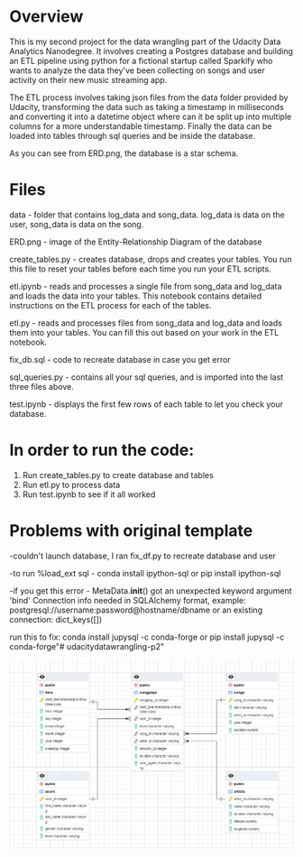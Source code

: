 Overview
================================

This is my second project for the data wrangling part of the Udacity Data Analytics Nanodegree. It involves creating a Postgres database and building an ETL pipeline using python for a fictional startup called Sparkify who wants to analyze the data they've been collecting on songs and user activity on their new music streaming app. 

The ETL process involves taking json files from the data folder provided by Udacity, transforming the data such as taking a timestamp in milliseconds and converting it into a datetime object where can it be split up into multiple columns for a more understandable timestamp. Finally the data can be loaded into tables through sql queries and be inside the database.

As you can see from ERD.png, the database is a star schema.

Files
================================

data - folder that contains log_data and song_data. log_data is data on the user, song_data is data on the song.

ERD.png - image of the Entity-Relationship Diagram of the database

create_tables.py - creates database, drops and creates your tables. You run this file to reset your tables before each time you run your ETL scripts.

etl.ipynb - reads and processes a single file from song_data and log_data and loads the data into your tables. This notebook contains detailed instructions on the ETL process for each of the tables.

etl.py - reads and processes files from song_data and log_data and loads them into your tables. You can fill this out based on your work in the ETL notebook.

fix_db.sql - code to recreate database in case you get error

sql_queries.py - contains all your sql queries, and is imported into the last three files above.

test.ipynb - displays the first few rows of each table to let you check your database.


In order to run the code:
================================
1. Run create_tables.py to create database and tables
2. Run etl.py to process data
3. Run test.ipynb to see if it all worked


Problems with original template
================================
-couldn't launch database, I ran fix_df.py to recreate database and user

-to run %load_ext sql - conda install ipython-sql or pip install ipython-sql

-if you get this error - MetaData.__init__() got an unexpected keyword argument 'bind'
Connection info needed in SQLAlchemy format, example:
               postgresql://username:password@hostname/dbname
               or an existing connection: dict_keys([])

run this to fix:
conda install jupysql -c conda-forge or pip install jupysql -c conda-forge"# udacitydatawrangling-p2" 

<img src="ERD.png"/>
